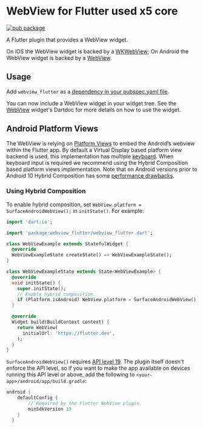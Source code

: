 # WebView for Flutter used x5 core

[![pub package](https://img.shields.io/pub/v/webview_flutter.svg)](https://pub.dartlang.org/packages/webview_flutter_x5)

A Flutter plugin that provides a WebView widget.

On iOS the WebView widget is backed by a [WKWebView](https://developer.apple.com/documentation/webkit/wkwebview);
On Android the WebView widget is backed by a [WebView](https://developer.android.com/reference/android/webkit/WebView).

## Usage
Add `webview_flutter` as a [dependency in your pubspec.yaml file](https://flutter.dev/docs/development/platform-integration/platform-channels).

You can now include a WebView widget in your widget tree. See the
[WebView](https://pub.dev/documentation/webview_flutter/latest/webview_flutter/WebView-class.html)
widget's Dartdoc for more details on how to use the widget.



## Android Platform Views
The WebView is relying on
[Platform Views](https://flutter.dev/docs/development/platform-integration/platform-views) to embed
the Android’s webview within the Flutter app. By default a Virtual Display based platform view
backend is used, this implementation has multiple
[keyboard](https://github.com/flutter/flutter/issues?q=is%3Aopen+label%3Avd-only+label%3A%22p%3A+webview-keyboard%22).
When keyboard input is required we recommend using the Hybrid Composition based platform views
implementation. Note that on Android versions prior to Android 10 Hybrid Composition has some
[performance drawbacks](https://flutter.dev/docs/development/platform-integration/platform-views#performance).

### Using Hybrid Composition

To enable hybrid composition, set `WebView.platform = SurfaceAndroidWebView();` in `initState()`.
For example:

```dart
import 'dart:io';

import 'package:webview_flutter/webview_flutter.dart';

class WebViewExample extends StatefulWidget {
  @override
  WebViewExampleState createState() => WebViewExampleState();
}

class WebViewExampleState extends State<WebViewExample> {
  @override
  void initState() {
    super.initState();
    // Enable hybrid composition.
    if (Platform.isAndroid) WebView.platform = SurfaceAndroidWebView();
  }

  @override
  Widget build(BuildContext context) {
    return WebView(
      initialUrl: 'https://flutter.dev',
    );
  }
}
```

`SurfaceAndroidWebView()` requires [API level 19](https://developer.android.com/studio/releases/platforms?hl=th#4.4). The plugin itself doesn't enforce the API level, so if you want to make the app available on devices running this API level or above, add the following to `<your-app>/android/app/build.gradle`:

```gradle
android {
    defaultConfig {
        // Required by the Flutter WebView plugin.
        minSdkVersion 19
    }
  }
```
